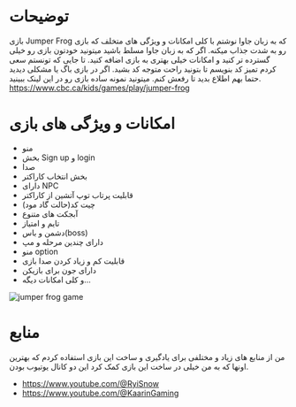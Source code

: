 # توضیحات
بازی Jumper Frog که به زبان جاوا نوشتم با کلی امکانات و ویژگی های متخلف که بازی رو به شدت جذاب میکنه.
اگر که به زبان جاوا مسلط باشید میتونید خودتون بازی رو خیلی گسترده تر کنید و امکانات خیلی بهتری به بازی اضافه کنید.
تا جایی که تونستم سعی کردم تمیز کد بنویسم تا بتونید راحت متوجه کد بشید. 
اگر در بازی باگ یا مشکلی دیدید حتما بهم اطلاع بدید تا رفعش کنم.
میتونید نمونه ساده بازی رو در این لینک ببینید. https://www.cbc.ca/kids/games/play/jumper-frog
# امکانات و ویژگی های بازی
+ منو
+ بخش Sign up و login
+ صدا
+ بخش انتخاب کاراکتر
+ دارای NPC
+ قابلیت پرتاب توپ آتشین از کاراکتر
+ چیت کد(حالت گاد مود)
+ آبجکت های متنوع
+ تایم و امتیاز
+ دشمن و باس(boss)
+ دارای چندین مرحله و مپ
+ منو option
+ قابلیت کم و زیاد کردن صدا بازی
+ دارای جون برای بازیکن
+ و کلی امکانات دیگه...
 
 ![jumper frog game](https://github.com/HoseinParvaresh/Jumper-Frog-Game/assets/139824541/5b106cfd-5cfd-4b3e-ba61-d2ed3134a61a)

# منابع
من از منابع های زیاد و مختلفی برای یادگیری و ساخت این بازی استفاده کردم که بهترین اونها که به من خیلی در ساخت این بازی کمک کرد این دو کانال یوتیوب بودن. 
+ https://www.youtube.com/@RyiSnow
+ https://www.youtube.com/@KaarinGaming
